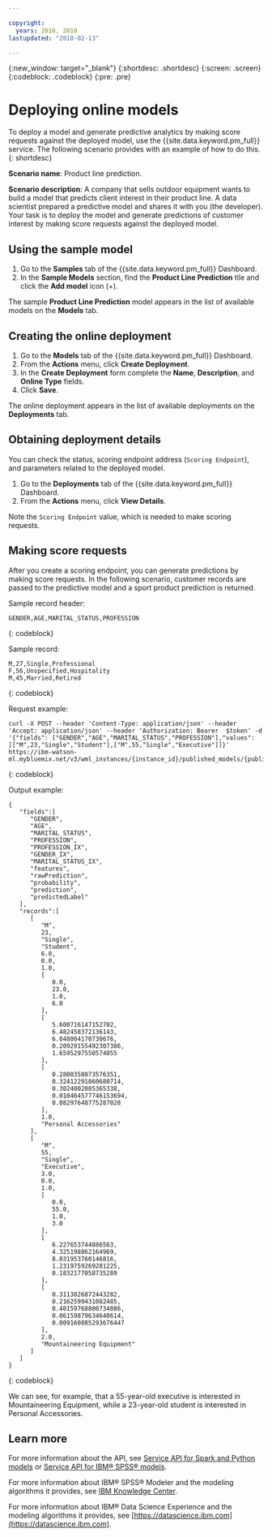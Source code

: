 ```yaml
---

copyright:
  years: 2016, 2018
lastupdated: "2018-02-13"

---
```


{:new_window: target="_blank"}
{:shortdesc: .shortdesc}
{:screen: .screen}
{:codeblock: .codeblock}
{:pre: .pre}

# Deploying online models

To deploy a model and generate predictive analytics by making score requests against the deployed model, use the {{site.data.keyword.pm_full}} service. The following scenario provides with an example of how to do this.
{: shortdesc}

**Scenario name**: Product line prediction.

**Scenario description**: A company that sells outdoor equipment
wants to build a model that predicts client interest in their
product line. A data scientist prepared a predictive model and
shares it with you (the developer). Your task is to deploy the
model and generate predictions of customer interest by making
score requests against the deployed model.

## Using the sample model

1. Go to the **Samples** tab of the {{site.data.keyword.pm_full}}
   Dashboard.
2. In the **Sample Models** section, find the **Product Line Prediction**
   tile and click the **Add model** icon (+).

The sample **Product Line Prediction** model appears in the
list of available models on the **Models** tab.


## Creating the online deployment

1. Go to the **Models** tab of the {{site.data.keyword.pm_full}}
   Dashboard.
2. From the **Actions** menu, click **Create Deployment**.
3. In the **Create Deployment** form complete the **Name**, **Description**, and **Online Type** fields.
4. Click **Save**.

The online deployment appears in the list of available deployments on the **Deployments** tab.

## Obtaining deployment details

You can check the status, scoring endpoint address (`Scoring Endpoint`),
and parameters related to the deployed model.

1. Go to the **Deployments** tab of the {{site.data.keyword.pm_full}}
   Dashboard.
2. From the **Actions** menu, click **View Details**.

Note the `Scoring Endpoint` value, which is needed to make scoring requests.


## Making score requests

After you create a scoring endpoint, you can generate predictions by making score requests. In the following scenario, customer records are passed to the predictive model and a sport product prediction is returned.

Sample record header:

```
GENDER,AGE,MARITAL_STATUS,PROFESSION
```
{: codeblock}

Sample record:

```
M,27,Single,Professional
F,56,Unspecified,Hospitality
M,45,Married,Retired
```
{: codeblock}

Request example:

```
curl -X POST --header 'Content-Type: application/json' --header 'Accept: application/json' --header 'Authorization: Bearer  $token' -d '{"fields": ["GENDER","AGE","MARITAL_STATUS","PROFESSION"],"values": [["M",23,"Single","Student"],["M",55,"Single","Executive"]]}' https://ibm-watson-ml.mybluemix.net/v3/wml_instances/{instance_id}/published_models/{published_model_id}/deployments/{deployment_id}/online
```
{: codeblock}

Output example:

```
{
   "fields":[
      "GENDER",
      "AGE",
      "MARITAL_STATUS",
      "PROFESSION",
      "PROFESSION_IX",
      "GENDER_IX",
      "MARITAL_STATUS_IX",
      "features",
      "rawPrediction",
      "probability",
      "prediction",
      "predictedLabel"
   ],
   "records":[
      [
         "M",
         23,
         "Single",
         "Student",
         6.0,
         0.0,
         1.0,
         [
            0.0,
            23.0,
            1.0,
            6.0
         ],
         [
            5.600716147152702,
            6.482458372136143,
            6.048004170730676,
            0.20929155492307386,
            1.6595297550574055
         ],
         [
            0.2800358073576351,
            0.32412291860680714,
            0.3024002085365338,
            0.010464577746153694,
            0.08297648775287028
         ],
         1.0,
         "Personal Accessories"
      ],
      [
         "M",
         55,
         "Single",
         "Executive",
         3.0,
         0.0,
         1.0,
         [
            0.0,
            55.0,
            1.0,
            3.0
         ],
         [
            6.227653744886563,
            4.325198862164969,
            8.031953760146816,
            1.2319759269281225,
            0.1832177058735289
         ],
         [
            0.3113826872443282,
            0.2162599431082485,
            0.40159768800734086,
            0.06159879634640614,
            0.009160885293676447
         ],
         2.0,
         "Mountaineering Equipment"
      ]
   ]
}
```
{: codeblock}

We can see, for example, that a 55-year-old executive is
interested in Mountaineering Equipment, while a 23-year-old
student is interested in Personal Accessories.

## Learn more

For more information about the API, see [Service API for Spark and Python models](pm_service_api_spark.html) or [Service
API for IBM® SPSS® models](pm_service_api_spss.html).

For more information about IBM® SPSS® Modeler and the modeling algorithms it
provides, see [IBM Knowledge Center](https://www.ibm.com/support/knowledgecenter/SS3RA7).

For more information about IBM® Data Science Experience and the modeling
algorithms it provides, see [https://datascience.ibm.com](https://datascience.ibm.com).